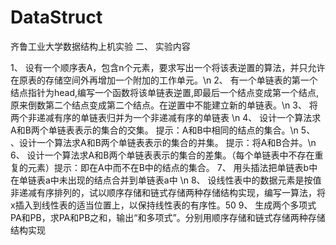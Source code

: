 <!--
 * @Description: 
 * @Version: 1.0
 * @Autor: Aspartame
 * @Date: 2022-10-05 20:08:09
-->
# DataStruct
齐鲁工业大学数据结构上机实验
二、 实验内容
 
1、	设有一个顺序表A，包含n个元素，要求写出一个将该表逆置的算法，并只允许在原表的存储空间外再增加一个附加的工作单元。\n
2、	有一个单链表的第一个结点指针为head,编写一个函数将该单链表逆置,即最后一个结点变成第一个结点,原来倒数第二个结点变成第二个结点。在逆置中不能建立新的单链表。\n
3、	将两个非递减有序的单链表归并为一个非递减有序的单链表 \n
4、	设计一个算法求A和B两个单链表表示的集合的交集。 提示：A和B中相同的结点的集合。\n
5、	、设计一个算法求A和B两个单链表表示的集合的并集。 提示：将A和B合并。\n
6、	设计一个算法求A和B两个单链表表示的集合的差集。（每个单链表中不存在重复的元素）提示：即在A中而不在B中的结点的集合。
7、	用头插法把单链表b中在单链表a中未出现的结点合并到单链表a中  \n
8、	设线性表中的数据元素是按值非递减有序排列的，试以顺序存储和链式存储两种存储结构实现，编写一算法，将x插入到线性表的适当位置上，以保持线性表的有序性。50
9、	生成两个多项式PA和PB，求PA和PB之和，输出“和多项式”。分别用顺序存储和链式存储两种存储结构实现
